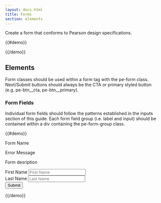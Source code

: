 ```yaml
---
layout: docs.html
title: Forms
section: elements
---
```


Create a form that conforms to Pearson design specifications.

{{#demo}}
<form class="pe-form">

</form>
{{/demo}}

## Elements

Form classes should be used within a form tag with the pe-form class.  Next/Submit buttons should always be the CTA or primary styled button (e.g. pe-btn__cta, pe-btn__primary).

<aside>
  <h3 class="pe-title">Form Fields</h3>
  <p>Individual form fields should follow the patterns established in the inputs section of this guide.  Each form field group (i.e. label and input) should be contained
  within a div containing the pe-form-group class.</p>
</aside>

{{#demo}}
<form class="pe-form">
  <div class="pe-form-name">Form Name</div>
  <p class="pe-form-error">Error Message</p>
  <p class="pe-form-desc">Form desription</p>
  <div class="pe-form-group">
    <label class="pe-textLabelInput__label" for="a">First Name</label>
    <input type="text" class="pe-textInput" id="a" placeholder="First Name">
    <span class="pe-input_underline"></span>
  </div>
  <div class="pe-form-group">
    <label class="pe-textLabelInput__label" for="b">Last Name</label>
    <input type="text" class="pe-textInput" id="b" placeholder="Last Name">
    <span class="pe-input_underline"></span>
  </div>
  <button class="pe-btn__cta">Submit</button>
</form>
{{/demo}}

